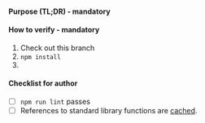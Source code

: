 #### Purpose (TL;DR) - mandatory

<!--
> give a concise (one or two short sentences) description of what what problem is being solved by this PR
>
> Example: Fix issue #123456 by re-structuring the colour selection conditional in method `paintBlue`
-->

<!--
 #### Background (Problem in detail)  - optional
-->
<!--
> When relevant, give a more thorough description of what the problem the PR is trying to solve. Examples of good topics for this section are:
> * Link to an existing GitHub issue describing the problem
> * Describing the problem in greater detail than the TL;DR section above
> * How you discovered the issue, if it's not already described as an issue on GitHub
> * Discussion of different approaches to solving this problem and why you chose your proposed solution
-->

<!--
 #### Solution  - optional
-->
<!--
> When contributing code (and not just fixing typos, documentation and configuration), please describe why/how your solution works. This helps reviewers spot any mistakes in the implementation.
>
> Example:
> "This solution works by adding a `paintBlue()` method"
> Then your reviewer might spot a mistake in the implementation, if `paintBlue()` uses the colour red.
-->

#### How to verify - mandatory

1. Check out this branch
2. `npm install`
3. <your-steps-here>

#### Checklist for author

- [ ] `npm run lint` passes
- [ ] References to standard library functions are [cached](https://github.com/sinonjs/sinon/pull/1523).

